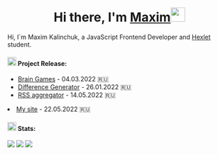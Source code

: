 <!-- ### Hi there 👋 -->
<h1 align="center">Hi there, I'm <a href="#" target="_blank">Maxim</a><img src="https://github.com/blackcater/blackcater/raw/main/images/Hi.gif" height="32"/></h1>
<p align="left">Hi, I`m Maxim Kalinchuk, a JavaScript Frontend Developer and <a href="https://ru.hexlet.io/u/ashby" target="_blank">Hexlet</a> student.   </p>

<h4 align="left"><img src="https://github.githubassets.com/images/icons/emoji/unicode/26f3.png" height="20"/> Project Release:</h4>
<ul><li><a href="https://github.com/MaximKalinchuk/backend-project-lvl1">Brain Games</a> - 04.03.2022 🇷🇺</li>
<li><a href="https://github.com/MaximKalinchuk/frontend-project-lvl2">Difference Generator</a> - 26.01.2022 🇷🇺</li>
<li><a href="https://github.com/MaximKalinchuk/frontend-project-lvl3">RSS aggregator</a> - 14.05.2022 🇷🇺</li></ul>
<li><a href="https://github.com/MaximKalinchuk/frontend-project-lvl3">My site</a> - 22.05.2022 🇷🇺</li></ul>


<h4 align="left"><img src="https://github.githubassets.com/images/icons/emoji/unicode/1f317.png" height="20"/>  Stats:</h4>

![](https://github-profile-summary-cards.vercel.app/api/cards/profile-details?username=MaximKalinchuk&theme=monokai)
![](https://github-profile-summary-cards.vercel.app/api/cards/stats?username=MaximKalinchuk&theme=monokai)
![](https://github-profile-summary-cards.vercel.app/api/cards/productive-time?username=MaximKalinchuk&theme=monokai)


<!-- <h4><img src="https://github.com/blackcater/blackcater/raw/main/images/logo-javascript.svg" height="32"/> <img src="https://seococktail.ru/img/icons_tag/html.svg" height="32"/> <img src="https://github.com/blackcater/blackcater/raw/main/images/logo-nodejs.svg" height="36"/></h4> -->
<!-- <img src="https://github.com/blackcater/blackcater/raw/main/images/logo-nodejs.svg" height="18"/> -->
<!--
**MaximKalinchuk/MaximKalinchuk** is a ✨ _special_ ✨ repository because its `README.md` (this file) appears on your GitHub profile.

Here are some ideas to get you started:

- 🔭 I’m currently working on ...
- 🌱 I’m currently learning ...
- 👯 I’m looking to collaborate on ...
- 🤔 I’m looking for help with ...
- 💬 Ask me about ...
- 📫 How to reach me: ...
- 😄 Pronouns: ...
- ⚡ Fun fact: ...
-->
